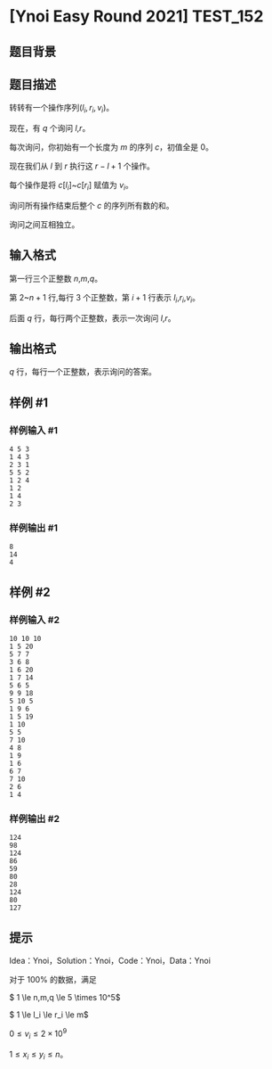 # [Ynoi Easy Round 2021] TEST_152

## 题目背景



## 题目描述

转转有一个操作序列$(l_i,r_i,v_i)$。

现在，有 $q$ 个询问 $l$,$r$。

每次询问，你初始有一个长度为 $m$ 的序列 $c$，初值全是 $0$。

现在我们从 $l$ 到 $r$ 执行这 $r-l+1$ 个操作。

每个操作是将 $c[l_i]$~$c[r_i]$ 赋值为 $v_i$。

询问所有操作结束后整个 $c$ 的序列所有数的和。

询问之间互相独立。

## 输入格式

第一行三个正整数 $n$,$m$,$q$。

第 $2$~$n+1$ 行,每行 $3$ 个正整数，第 $i+1$ 行表示 $l_i$,$r_i$,$v_i$。

后面 $q$ 行，每行两个正整数，表示一次询问 $l$,$r$。


## 输出格式

$q$ 行，每行一个正整数，表示询问的答案。

## 样例 #1

### 样例输入 #1
```
4 5 3
1 4 3
2 3 1
5 5 2
1 2 4
1 2
1 4
2 3
```

### 样例输出 #1

```
8
14
4
```

## 样例 #2

### 样例输入 #2
```
10 10 10
1 5 20
5 7 7
3 6 8
1 6 20
1 7 14
5 6 5
9 9 18
5 10 5
1 9 6
1 5 19
1 10
5 5
7 10
4 8
1 9
1 6
6 7
7 10
2 6
1 4
```

### 样例输出 #2

```
124
98
124
86
59
80
28
124
80
127
```

## 提示

Idea：Ynoi，Solution：Ynoi，Code：Ynoi，Data：Ynoi

对于 $100\%$ 的数据，满足 

$ 1 \le n,m,q \le 5 \times 10^5$

$ 1 \le l_i \le r_i \le m$

$0 \le v_i \le 2 \times 10^9$

$1 \le x_i \le y_i \le n$。
